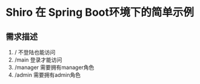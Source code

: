 # Shiro 在 Spring Boot环境下的简单示例
## 需求描述
1. /        不登陆也能访问
2. /main    登录才能访问
3. /manager 需要拥有manager角色
4. /admin   需要拥有admin角色